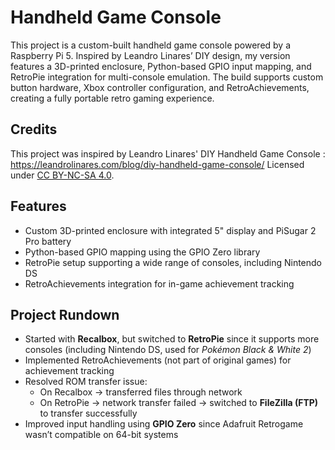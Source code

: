 # Handheld Game Console
This project is a custom-built handheld game console powered by a Raspberry Pi 5. Inspired by Leandro Linares’ DIY design, my version features a 3D-printed enclosure, Python-based GPIO input mapping, and RetroPie integration for multi-console emulation. The build supports custom button hardware, Xbox controller configuration, and RetroAchievements, creating a fully portable retro gaming experience.

## Credits
This project was inspired by Leandro Linares' DIY Handheld Game Console : https://leandrolinares.com/blog/diy-handheld-game-console/
Licensed under [CC BY-NC-SA 4.0](https://creativecommons.org/licenses/by-nc-sa/4.0/).  

## Features 
- Custom 3D-printed enclosure with integrated 5" display and PiSugar 2 Pro battery  
- Python-based GPIO mapping using the GPIO Zero library  
- RetroPie setup supporting a wide range of consoles, including Nintendo DS  
- RetroAchievements integration for in-game achievement tracking

## Project Rundown
- Started with **Recalbox**, but switched to **RetroPie** since it supports more consoles (including Nintendo DS, used for *Pokémon Black & White 2*)  
- Implemented RetroAchievements (not part of original games) for achievement tracking  
- Resolved ROM transfer issue:  
  - On Recalbox → transferred files through network  
  - On RetroPie → network transfer failed → switched to **FileZilla (FTP)** to transfer successfully  
- Improved input handling using **GPIO Zero** since Adafruit Retrogame wasn’t compatible on 64-bit systems  

